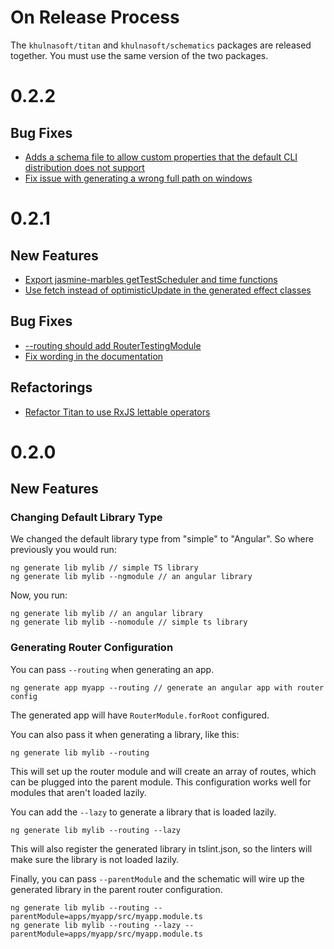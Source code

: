 # On Release Process

The `khulnasoft/titan` and `khulnasoft/schematics` packages are released together. You must use the same version of the two packages.

# 0.2.2

## Bug Fixes

* [Adds a schema file to allow custom properties that the default CLI distribution does not support](https://github.com/khulnasoft/titan/commit/7fd7594e673cf38af7668b891ed7c75b390b3330)
* [Fix issue with generating a wrong full path on windows](https://github.com/khulnasoft/titan/commit/11e6c055ba1211a5bee1cc73d46663985645f08e)

# 0.2.1

## New Features

* [Export jasmine-marbles getTestScheduler and time functions](https://github.com/khulnasoft/titan/commit/2e4613f475fc2673731540fb4724d6ba2af02aae)
* [Use fetch instead of optimisticUpdate in the generated effect classes](https://github.com/khulnasoft/titan/commit/c9759cc4427283422e906ed19a8a2dabcb2a656b)

## Bug Fixes

* [--routing should add RouterTestingModule](https://github.com/khulnasoft/titan/commit/d7fc5b56054c9a4c1fbb12845bfc0803f9a9ff86)
* [Fix wording in the documentation](https://github.com/khulnasoft/titan/commit/058c8995f35a9e677f88404bc9c8a2b177487080)

## Refactorings

* [Refactor Titan to use RxJS lettable operators](https://github.com/khulnasoft/titan/commit/715efa4b225b65be0052a1e6a88c5bdcd5a6cf38)

# 0.2.0

## New Features

### Changing Default Library Type

We changed the default library type from "simple" to "Angular". So where previously you would run:

```
ng generate lib mylib // simple TS library
ng generate lib mylib --ngmodule // an angular library
```

Now, you run:

```
ng generate lib mylib // an angular library
ng generate lib mylib --nomodule // simple ts library
```

### Generating Router Configuration

You can pass `--routing` when generating an app.

```
ng generate app myapp --routing // generate an angular app with router config
```

The generated app will have `RouterModule.forRoot` configured.

You can also pass it when generating a library, like this:

```
ng generate lib mylib --routing
```

This will set up the router module and will create an array of routes, which can be plugged into the parent module. This configuration works well for modules that aren't loaded lazily.

You can add the `--lazy` to generate a library that is loaded lazily.

```
ng generate lib mylib --routing --lazy
```

This will also register the generated library in tslint.json, so the linters will make sure the library is not loaded lazily.

Finally, you can pass `--parentModule` and the schematic will wire up the generated library in the parent router configuration.

```
ng generate lib mylib --routing --parentModule=apps/myapp/src/myapp.module.ts
ng generate lib mylib --routing --lazy --parentModule=apps/myapp/src/myapp.module.ts
```


